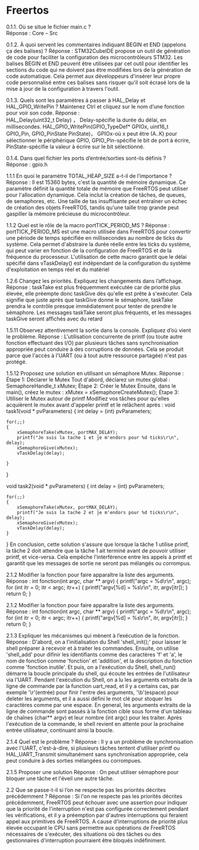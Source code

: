 # Freertos
0.1.1. Où se situe le fichier main.c ?  
Réponse :  Core – Src 

0.1.2. À quoi servent les commentaires indiquant BEGIN et END (appelons ça des balises) ? 
Réponse :   STM32CubeIDE propose un outil de génération de code pour faciliter la configuration des microcontrôleurs STM32. Les balises BEGIN et END peuvent être utilisées par cet outil pour identifier les sections du code qui ne doivent pas être modifiées lors de la génération de code automatique. Cela permet aux développeurs d'insérer leur propre code personnalisé entre ces balises sans risquer qu'il soit écrasé lors de la mise à jour de la configuration à travers l'outil.  

0.1.3. Quels sont les paramètres à passer à HAL_Delay et HAL_GPIO_WritePin ? Maintenez Ctrl et cliquez sur le nom d’une fonction pour voir son code. 
Réponse :  
HAL_Delay(uint32_t Delay) ，  Delay-spécifie la durée du délai, en millisecondes.
HAL_GPIO_WritePin(GPIO_TypeDef* GPIOx, uint16_t GPIO_Pin, GPIO_PinState PinState)， GPIOx-où x peut être (A..K) pour sélectionner le périphérique GPIO, GPIO_Pin-spécifie le bit de port à écrire, PinState-spécifie la valeur à écrire sur le bit sélectionné.

0.1.4. Dans quel fichier les ports d’entrée/sorties sont-ils définis ?  
Réponse :   gpio.h

1.1.1 En quoi le paramètre TOTAL_HEAP_SIZE a-t-il de l’importance ?
Réponse : Il est 15360 bytes, c'est la quantité de mémoire dynamique. Ce paramètre définit la quantité totale de mémoire que FreeRTOS peut utiliser pour l'allocation dynamique. Cela inclut la création de tâches, de queues, de semaphores, etc. Une taille de tas insuffisante peut entraîner un échec de création des objets FreeRTOS, tandis qu'une taille trop grande peut gaspiller la mémoire précieuse du microcontrôleur.

1.1.2 Quel est le rôle de la macro portTICK_PERIOD_MS ?
Réponse : portTICK_PERIOD_MS est une macro utilisée dans FreeRTOS pour convertir une période de temps spécifiée en millisecondes au nombre de ticks du système. Cela permet d'abstraire la durée réelle entre les ticks du système, qui peut varier en fonction de la configuration de FreeRTOS et de la fréquence du processeur. L'utilisation de cette macro garantit que le délai spécifié dans vTaskDelay() est indépendant de la configuration du système d'exploitation en temps réel et du matériel

1.2.6 Changez les priorités. Expliquez les changements dans l’affichage.
Réponse : taskTake est plus fréquemment exécutée car de priorité plus élevée, elle préempte donc taskGive dès qu'elle est prête à s'exécuter. Cela signifie que juste après que taskGive donne le sémaphore, taskTake prendra le contrôle presque immédiatement pour tenter de prendre le sémaphore.
Les messages taskTake seront plus fréquents, et les messages taskGive seront affichés avec du retard

1.5.11 Observez attentivement la sortie dans la console. Expliquez d’où vient le problème.
Réponse : L'utilisation concurrente de printf (ou toute autre fonction effectuant des I/O) par plusieurs tâches sans synchronisation appropriée peut conduire à des corruptions de données. Cela se produit parce que l'accès à l'UART (ou à tout autre ressource partagée) n'est pas protégé.

1.5.12 Proposez une solution en utilisant un sémaphore Mutex.
Réponse : 
Étape 1: Déclarer le Mutex
Tout d'abord, déclarez un mutex global : 
SemaphoreHandle_t xMutex;
Étape 2: Créer le Mutex
Ensuite, dans le main(), créez le mutex :
xMutex = xSemaphoreCreateMutex();
Étape 3: Utiliser le Mutex autour de printf
Modifiez vos tâches pour qu'elles acquièrent le mutex avant d'appeler printf et le relâchent après :
void task1(void * pvParameters)
{
	int delay = (int) pvParameters;

	for(;;)
	{
		xSemaphoreTake(xMutex, portMAX_DELAY);
		printf("Je suis la tache 1 et je m'endors pour %d ticks\r\n", delay);
		xSemaphoreGive(xMutex);
		vTaskDelay(delay);

	}
}

void task2(void * pvParameters)
{
	int delay = (int) pvParameters;

	for(;;)
	{
		xSemaphoreTake(xMutex, portMAX_DELAY);
		printf("Je suis la tache 2 et je m'endors pour %d ticks\r\n", delay);
		xSemaphoreGive(xMutex);
		vTaskDelay(delay);
	}
}
En conclusion, cette solution s'assure que lorsque la tâche 1 utilise printf, la tâche 2 doit attendre que la tâche 1 ait terminé avant de pouvoir utiliser printf, et vice-versa. Cela empêche l'interférence entre les appels à printf et garantit que les messages de sortie ne seront pas mélangés ou corrompus.

2.1.2 Modifier la fonction pour faire apparaître la liste des arguments.
Réponse : 
int fonction(int argc, char ** argv)
{
	printf("argc = %d\r\n", argc);
	for (int itr = 0; itr < argc; itr++)
	{
		printf("argv[%d] = %s\r\n", itr, argv[itr]);
	}
	return 0;
}

2.1.2 Modifier la fonction pour faire apparaître la liste des arguments.
Réponse : 
int fonction(int argc, char ** argv)
{
	printf("argc = %d\r\n", argc);
	for (int itr = 0; itr < argc; itr++)
	{
		printf("argv[%d] = %s\r\n", itr, argv[itr]);
	}
	return 0;
}

2.1.3 Expliquer les mécanismes qui mènent à l’exécution de la fonction.
Réponse : D'abord, on a l'initialisation du Shell 'shell_init();' pour laisser le shell préparer à recevoir et à traiter les commandes. Ensuite, on utilise 'shell_add' pour difinir les identifiants comme des caractères 'f' et 'a', le nom de fonction comme 'fonction' et 'addition', et la description du fonction comme 'fonction inutile'. Et puis, on a l'exécution du Shell, shell_run() démarre la boucle principale du shell, qui écoute les entrées de l'utilisateur via l'UART. Pendant l'exécution du Shell, on a lu les arguments extraits de la ligne de commande par la function uart_read, et il y a certains cas, par exemple '\r'(entrée) pour finir l'entre des arguments, '\b'(espace) pour deleter les arguments, et il a aussi défini le mot clé pour stoquer les caractères comme par une espace. 
En general, les arguments extraits de la ligne de commande sont passés à la fonction cible sous forme d'un tableau de chaînes (char** argv) et leur nombre (int argc) pour les traiter. Après l'exécution de la commande, le shell revient en attente pour la prochaine entrée utilisateur, continuant ainsi la boucle.

2.1.4 Quel est le problème ?
Réponse : Il y a un problème de synchronisation avec l'UART, c'est-à-dire, si plusieurs tâches tentent d'utiliser printf ou HAL_UART_Transmit simultanément sans synchronisation appropriée, cela peut conduire à des sorties mélangées ou corrompues.

2.1.5 Proposer une solution
Réponse : On peut utiliser sémaphore pour bloquer une tâche et l'éveil une autre tâche.

2.2 Que se passe-t-il si l’on ne respecte pas les priorités décrites précédemment ?
Réponse : Si l'on ne respecte pas les priorités décrites précédemment, FreeRTOS peut échouer avec une assertion pour indiquer que la priorité de l'interruption n'est pas configurée correctement pendant les vérifications, et il y a préemption par d'autres interruptions qui feraient appel aux primitives de FreeRTOS. A cause d'interruptions de priorité plus élevée occupant le CPU sans permettre aux opérations de FreeRTOS nécessaires de s'exécuter, des situations où des tâches ou des gestionnaires d'interruption pourraient être bloqués indéfiniment. 
